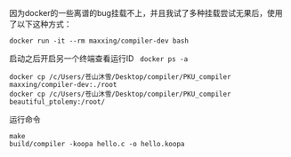 因为docker的一些离谱的bug挂载不上，并且我试了多种挂载尝试无果后，使用了以下这种方式：

`docker run -it --rm maxxing/compiler-dev bash`

启动之后开启另一个终端查看运行ID ` docker ps -a`
```
docker cp /c/Users/苍山沐雪/Desktop/compiler/PKU_compiler maxxing/compiler-dev:./root
docker cp /c/Users/苍山沐雪/Desktop/compiler/PKU_compiler beautiful_ptolemy:/root/
```

运行命令 
```
make
build/compiler -koopa hello.c -o hello.koopa
```
